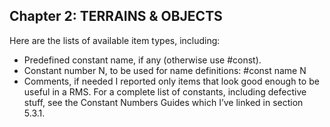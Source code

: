 Chapter 2: TERRAINS & OBJECTS
---

Here are the lists of available item types, including:
-	Predefined constant name, if any (otherwise use #const).
-	Constant number N, to be used for name definitions: #const  name  N
-	Comments, if needed
I reported only items that look good enough to be useful in a RMS. For a complete list of constants, including defective stuff, see the Constant Numbers Guides which I’ve linked in section 5.3.1.

